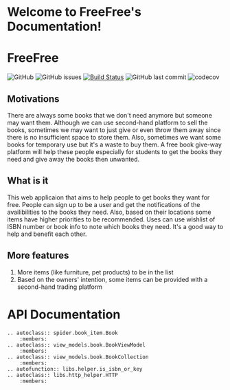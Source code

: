 # Welcome to FreeFree's Documentation!

# FreeFree
![GitHub](https://img.shields.io/github/license/Longweig/FreeFree) ![GitHub issues](https://img.shields.io/github/issues-raw/Longweig/FreeFree)
[![Build Status](https://travis-ci.com/Longweig/FreeFree.svg?branch=master)](https://travis-ci.com/Longweig/FreeFree) 
![GitHub last commit](https://img.shields.io/github/last-commit/Longweig/FreeFree) ![codecov](https://codecov.io/gh/Longweig/FreeFree/branch/master/graph/badge.svg?token=W937X95APO)
## Motivations
There are always some books that we don't need anymore but someone may want them. Although we can use second-hand platform to sell the books, sometimes we may want to just give or even throw them away since there is no insufficient space to store them. Also, sometimes we want some books for temporary use but it's a waste to buy them. A free book give-way platform will help these people especially for students to get the books they need and give away the books then unwanted.

## What is it
This web applicaion that aims to help people to get books they want for free. People can sign up to be a user and get the notifications of the availibilities to the books they need. Also, based on their locations some items have higher priorities to be recommended. Uses can use wishlist of ISBN number or book info to note which books they need. It's a good way to help and benefit each other.

## More features
1. More items (like furniture, pet products) to be in the list
2. Based on the owners' intention, some items can be provided with a second-hand trading platform

# API Documentation
```eval_rst
.. autoclass:: spider.book_item.Book
    :members:
.. autoclass:: view_models.book.BookViewModel
    :members:
.. autoclass:: view_models.book.BookCollection
    :members:
.. autofunction:: libs.helper.is_isbn_or_key
.. autoclass:: libs.http_helper.HTTP
    :members:
```


